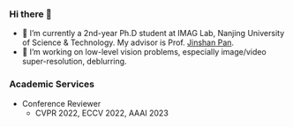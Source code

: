 
### Hi there 👋
- 🏫 I’m currently a 2nd-year Ph.D student at IMAG Lab, Nanjing University of Science & Technology. My advisor is Prof. [Jinshan Pan](https://jspan.github.io/).
- 📔 I’m working on low-level vision problems, especially image/video super-resolution, deblurring.

### Academic Services
- Conference Reviewer
  - CVPR 2022, ECCV 2022, AAAI 2023
